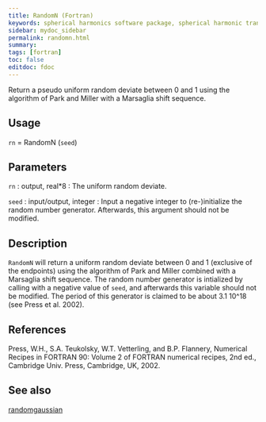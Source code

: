 ```yaml
---
title: RandomN (Fortran)
keywords: spherical harmonics software package, spherical harmonic transform, legendre functions, multitaper spectral analysis, fortran, Python, gravity, magnetic field
sidebar: mydoc_sidebar
permalink: randomn.html
summary:
tags: [fortran]
toc: false
editdoc: fdoc
---
```


Return a pseudo uniform random deviate between 0 and 1 using the algorithm of Park and Miller with a Marsaglia shift sequence.

## Usage

`rn` = RandomN (`seed`)

## Parameters

`rn` : output, real\*8
:   The uniform random deviate.

`seed` : input/output, integer
:   Input a negative integer to (re-)initialize the random number generator. Afterwards, this argument should not be modified.

## Description

`RandomN` will return a uniform random deviate between 0 and 1 (exclusive of the endpoints) using the algorithm of Park and Miller combined with a Marsaglia shift sequence. The random number generator is intialized by calling with a negative value of `seed`, and afterwards this variable should not be modified. The period of this generator is claimed to be about 3.1 10^18 (see Press et al. 2002).

## References

Press, W.H., S.A. Teukolsky, W.T. Vetterling, and B.P. Flannery, Numerical Recipes in FORTRAN 90: Volume 2 of FORTRAN numerical recipes, 2nd ed., Cambridge Univ. Press, Cambridge, UK, 2002.

## See also

[randomgaussian](randomgaussian.html)
